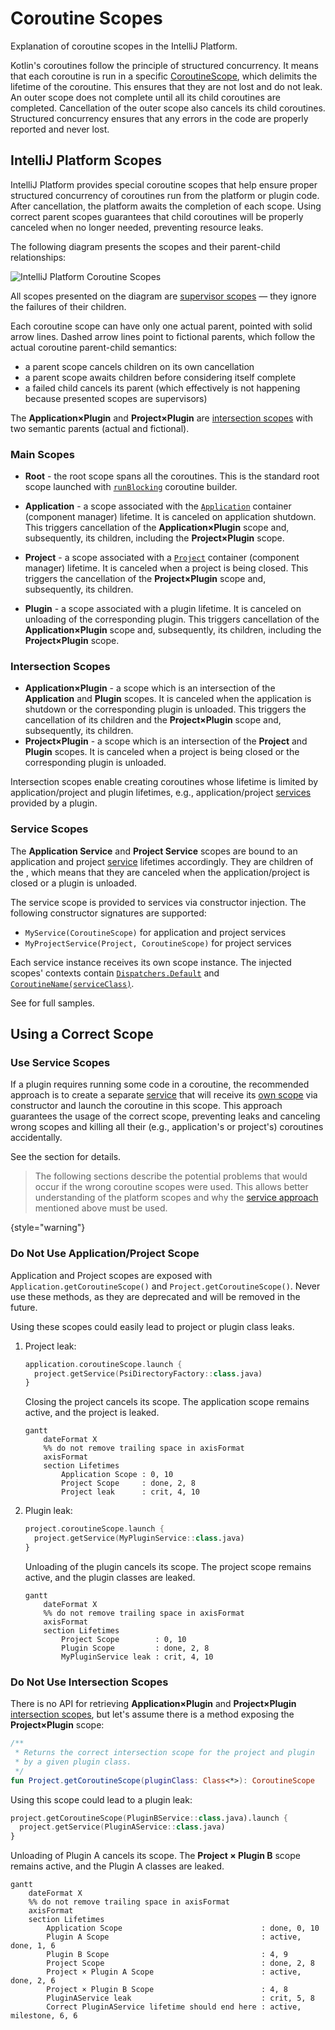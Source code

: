 <!-- Copyright 2000-2025 JetBrains s.r.o. and contributors. Use of this source code is governed by the Apache 2.0 license. -->

# Coroutine Scopes
<primary-label ref="2024.1"/>

<link-summary>Explanation of coroutine scopes in the IntelliJ Platform.</link-summary>

<include from="coroutines_snippets.md" element-id="learnCoroutines"/>

Kotlin's coroutines follow the principle of structured concurrency.
It means that each coroutine is run in a specific [CoroutineScope](https://kotlinlang.org/api/kotlinx.coroutines/kotlinx-coroutines-core/kotlinx.coroutines/-coroutine-scope/), which delimits the lifetime of the coroutine.
This ensures that they are not lost and do not leak.
An outer scope does not complete until all its child coroutines are completed.
Cancellation of the outer scope also cancels its child coroutines.
Structured concurrency ensures that any errors in the code are properly reported and never lost.

## IntelliJ Platform Scopes

IntelliJ Platform provides special coroutine scopes that help ensure proper structured concurrency of coroutines run from the platform or plugin code.
After cancellation, the platform awaits the completion of each scope.
Using correct parent scopes guarantees that child coroutines will be properly canceled when no longer needed, preventing resource leaks.

The following diagram presents the scopes and their parent-child relationships:

![IntelliJ Platform Coroutine Scopes](intellij_platform_coroutine_scopes.svg)

All scopes presented on the diagram are [supervisor scopes](https://kotlinlang.org/api/kotlinx.coroutines/kotlinx-coroutines-core/kotlinx.coroutines/supervisor-scope.html) — they ignore the failures of their children.

Each coroutine scope can have only one actual parent, pointed with solid arrow lines.
Dashed arrow lines point to fictional parents, which follow the actual coroutine parent-child semantics:
- a parent scope cancels children on its own cancellation
- a parent scope awaits children before considering itself complete
- a failed child cancels its parent (which effectively is not happening because presented scopes are supervisors)

The **Application×Plugin** and **Project×Plugin** are [intersection scopes](#intersection-scopes) with two semantic parents (actual and fictional).

### Main Scopes

- **Root** - the root scope spans all the coroutines.
  This is the standard root scope launched with [`runBlocking`](https://kotlinlang.org/api/kotlinx.coroutines/kotlinx-coroutines-core/kotlinx.coroutines/run-blocking.html) coroutine builder.

- **Application** - a scope associated with the [`Application`](%gh-ic%/platform/core-api/src/com/intellij/openapi/application/Application.java) container (component manager) lifetime.
  It is canceled on application shutdown.
  This triggers cancellation of the **Application×Plugin** scope and, subsequently, its children, including the **Project×Plugin** scope.

- **Project** - a scope associated with a [`Project`](%gh-ic%/platform/core-api/src/com/intellij/openapi/project/Project.java) container (component manager) lifetime.
  It is canceled when a project is being closed.
  This triggers the cancellation of the **Project×Plugin** scope and, subsequently, its children.

- **Plugin** - a scope associated with a plugin lifetime.
  It is canceled on unloading of the corresponding plugin.
  This triggers cancellation of the **Application×Plugin** scope and, subsequently, its children, including the **Project×Plugin** scope.

### Intersection Scopes

- **Application×Plugin** - a scope which is an intersection of the **Application** and **Plugin** scopes.
  It is canceled when the application is shutdown or the corresponding plugin is unloaded.
  This triggers the cancellation of its children and the **Project×Plugin** scope and, subsequently, its children.
- **Project×Plugin** - a scope which is an intersection of the **Project** and **Plugin** scopes.
  It is canceled when a project is being closed or the corresponding plugin is unloaded.

Intersection scopes enable creating coroutines whose lifetime is limited by application/project and plugin lifetimes, e.g.,
application/project [services](plugin_services.md) provided by a plugin.

### Service Scopes

<snippet id="serviceScopes">

The **Application Service** and **Project Service** scopes are bound to an application and project [service](plugin_services.md#types) lifetimes accordingly.
They are children of the [](coroutine_scopes.md#intersection-scopes), which means that they are canceled when the application/project is closed or a plugin is unloaded.

The service scope is provided to services via constructor injection.
The following constructor signatures are supported:

- `MyService(CoroutineScope)` for application and project services
- `MyProjectService(Project, CoroutineScope)` for project services

Each service instance receives its own scope instance.
The injected scopes' contexts contain [`Dispatchers.Default`](https://kotlinlang.org/api/kotlinx.coroutines/kotlinx-coroutines-core/kotlinx.coroutines/-dispatchers/-default.html) and [`CoroutineName(serviceClass)`](https://kotlinlang.org/api/kotlinx.coroutines/kotlinx-coroutines-core/kotlinx.coroutines/-coroutine-name/).

See [](launching_coroutines.md#launching-coroutine-from-service-scope) for full samples.

</snippet>

## Using a Correct Scope

### Use Service Scopes

If a plugin requires running some code in a coroutine, the recommended approach is to create a separate [service](plugin_services.md) that will receive its [own scope](#service-scopes) via constructor and launch the coroutine in this scope.
This approach guarantees the usage of the correct scope, preventing leaks and canceling wrong scopes and killing all their (e.g., application's or project's) coroutines accidentally.

See the [](launching_coroutines.md) section for details.

> The following sections describe the potential problems that would occur if the wrong coroutine scopes were used.
> This allows better understanding of the platform scopes and why the [service approach](#use-service-scopes) mentioned above must be used.
>
{style="warning"}

### Do Not Use Application/Project Scope

Application and Project scopes are exposed with `Application.getCoroutineScope()` and `Project.getCoroutineScope()`.
Never use these methods, as they are deprecated and will be removed in the future.

Using these scopes could easily lead to project or plugin class leaks.

1. Project leak:
    ```kotlin
    application.coroutineScope.launch {
      project.getService(PsiDirectoryFactory::class.java)
    }
    ```
    Closing the project cancels its scope.
    The application scope remains active, and the project is leaked.

    ```mermaid
    gantt
        dateFormat X
        %% do not remove trailing space in axisFormat
        axisFormat ‎
        section Lifetimes
            Application Scope : 0, 10
            Project Scope     : done, 2, 8
            Project leak      : crit, 4, 10
    ```

2. Plugin leak:
    ```kotlin
    project.coroutineScope.launch {
      project.getService(MyPluginService::class.java)
    }
    ```
    Unloading of the plugin cancels its scope.
    The project scope remains active, and the plugin classes are leaked.

    ```mermaid
    gantt
        dateFormat X
        %% do not remove trailing space in axisFormat
        axisFormat ‎
        section Lifetimes
            Project Scope        : 0, 10
            Plugin Scope         : done, 2, 8
            MyPluginService leak : crit, 4, 10
    ```

### Do Not Use Intersection Scopes

There is no API for retrieving **Application×Plugin** and **Project×Plugin** [intersection scopes](#intersection-scopes),
but let's assume there is a method exposing the **Project×Plugin** scope:

```kotlin
/**
 * Returns the correct intersection scope for the project and plugin
 * by a given plugin class.
 */
fun Project.getCoroutineScope(pluginClass: Class<*>): CoroutineScope
```

Using this scope could lead to a plugin leak:

```kotlin
project.getCoroutineScope(PluginBService::class.java).launch {
  project.getService(PluginAService::class.java)
}
```

Unloading of Plugin A cancels its scope.
The **Project × Plugin B** scope remains active, and the Plugin A classes are leaked.

```mermaid
gantt
    dateFormat X
    %% do not remove trailing space in axisFormat
    axisFormat ‎
    section Lifetimes
        Application Scope                               : done, 0, 10
        Plugin A Scope                                  : active, done, 1, 6
        Plugin B Scope                                  : 4, 9
        Project Scope                                   : done, 2, 8
        Project × Plugin A Scope                        : active, done, 2, 6
        Project × Plugin B Scope                        : 4, 8
        PluginAService leak                             : crit, 5, 8
        Correct PluginAService lifetime should end here : active, milestone, 6, 6
```

<include from="snippets.topic" element-id="missingContent"/>
